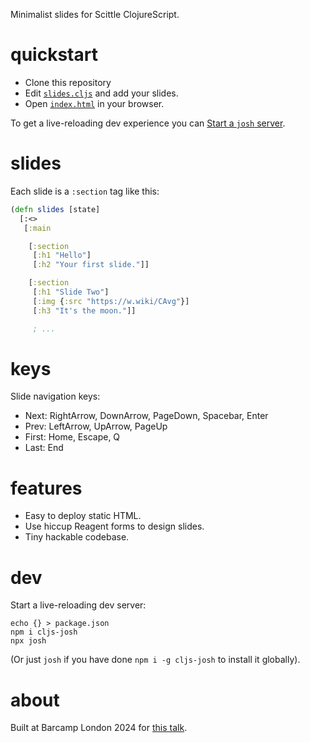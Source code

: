 Minimalist slides for Scittle ClojureScript.

# quickstart

- Clone this repository
- Edit [`slides.cljs`](./slides.cljs) and add your slides.
- Open [`index.html`](./index.html) in your browser.

To get a live-reloading dev experience you can [Start a `josh` server](#dev).

# slides

Each slide is a `:section` tag like this:

```clojure
(defn slides [state]
  [:<>
   [:main

    [:section
     [:h1 "Hello"]
     [:h2 "Your first slide."]]

    [:section
     [:h1 "Slide Two"]
     [:img {:src "https://w.wiki/CAvg"}]
     [:h3 "It's the moon."]]

     ; ...
```

# keys

Slide navigation keys:

- Next: RightArrow, DownArrow, PageDown, Spacebar, Enter
- Prev: LeftArrow, UpArrow, PageUp
- First: Home, Escape, Q
- Last: End

# features

- Easy to deploy static HTML.
- Use hiccup Reagent forms to design slides.
- Tiny hackable codebase.

# dev

Start a live-reloading dev server:

```
echo {} > package.json
npm i cljs-josh
npx josh
```

(Or just `josh` if you have done `npm i -g cljs-josh` to install it globally).

# about

Built at Barcamp London 2024 for [this talk](https://chr15m.github.io/barcamp-whats-the-point-of-lisp/).
